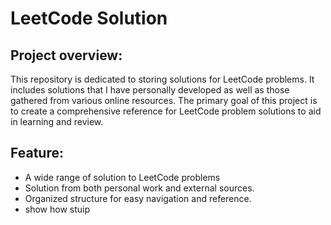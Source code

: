 # LeetCode Solution

## Project overview: 
This repository is dedicated to storing solutions for LeetCode problems. It includes solutions that I have personally developed as well as those gathered from various online resources. The primary goal of this project is to create a comprehensive reference for LeetCode problem solutions to aid in learning and review.

## Feature:
- A wide range of solution to LeetCode problems
- Solution from both personal work and external sources.
- Organized structure for easy navigation and reference. 
- show how stuip 
